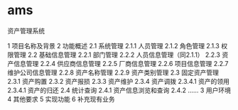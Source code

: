 # ams
资产管理系统


1 项目名称及背景
2 功能概述
	2.1 系统管理
		2.1.1 人员管理
		2.1.2 角色管理
		2.1.3 权限管理
	2.2 基础信息管理
		2.2.1 部门管理
		2.2.2 人员信息管理（同2.1.1）
		2.2.3 资产信息管理
		2.2.4 供应商信息管理
		2.2.5 厂商信息管理
		2.2.6 项目信息管理
		2.2.7 维护公司信息管理
		2.2.8 资产名称管理
		2.2.9 资产类别管理
	2.3 固定资产管理
		2.3.1 资产购置
		2.3.2 资产报损
		2.3.3 资产维护
		2.3.4 资产调拨
			2.3.4.1 资产的领用
			2.3.4.1 资产的归还
	2.4 统计查询
		2.4.1 资产信息浏览和查询
		2.4.2 ……
3 用户环境
4 其他要求
5 实现功能
6 补充现有业务

